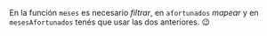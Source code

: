 En la función `meses` es necesario _filtrar_, en `afortunados` _mapear_ y en `mesesAfortunados` tenés que usar las dos anteriores. :wink: